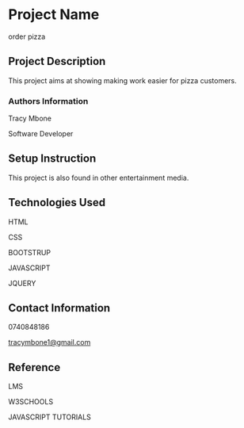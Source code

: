 # Project Name
order pizza
## Project Description
This project aims at showing making work easier for pizza customers.
### Authors Information
Tracy Mbone

Software Developer
## Setup Instruction
This project is also found in other entertainment media.
## Technologies Used
HTML

CSS

BOOTSTRUP

JAVASCRIPT

JQUERY
## Contact Information
0740848186

tracymbone1@gmail.com
## Reference
LMS

W3SCHOOLS

JAVASCRIPT TUTORIALS
